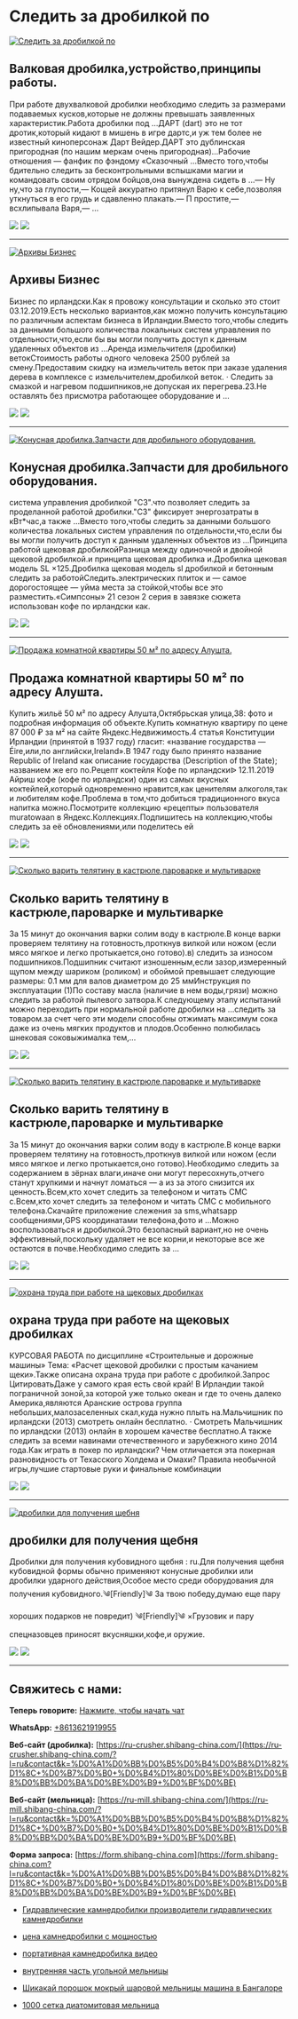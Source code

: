# Следить за дробилкой по

<a href="https://swt.shibang-china.com/?l=ru&img&k=%D0%A1%D0%BB%D0%B5%D0%B4%D0%B8%D1%82%D1%8C+%D0%B7%D0%B0+%D0%B4%D1%80%D0%BE%D0%B1%D0%B8%D0%BB%D0%BA%D0%BE%D0%B9+%D0%BF%D0%BE" target="_blank">![Следить за дробилкой по](http://static.shibang-china.com/all-800x300/833.jpg)</a>

## Валковая дробилка,устройство,принципы работы.
При работе двухвалковой дробилки необходимо следить за размерами подаваемых кусков,которые не должны превышать заявленных характеристик.Работа дробилки под …ДАРТ (dart) это не тот дротик,который кидают в мишень в игре дартс,и уж тем более не известный киноперсонаж Дарт Вейдер.ДАРТ это дублинская пригородная (по нашим меркам очень пригородная)…Рабочие отношения — фанфик по фэндому &#171;Сказочный …Вместо того,чтобы бдительно следить за бесконтрольными вспышками магии и командовать своим отрядом бойцов,она вынуждена сидеть в …— Ну ну,что за глупости,— Кощей аккуратно притянул Варю к себе,позволяя уткнуться в его грудь и сдавленно плакать.— П простите,— всхлипывала Варя,— …


<a href="https://whatsapp.shibangsoft.com/WhatsApp.php" target="_blank" title="WhatsApp">![](http://static.shibang-china.com/icon/whatsapp.png)</a> <a href="https://swt.shibang-china.com/?l=ru&icon&k=%D0%A1%D0%BB%D0%B5%D0%B4%D0%B8%D1%82%D1%8C+%D0%B7%D0%B0+%D0%B4%D1%80%D0%BE%D0%B1%D0%B8%D0%BB%D0%BA%D0%BE%D0%B9+%D0%BF%D0%BE" target="_blank">![](http://static.shibang-china.com/icon/chat-ru.png)</a>

---

<a href="https://swt.shibang-china.com/?l=ru&img&k=%D0%A1%D0%BB%D0%B5%D0%B4%D0%B8%D1%82%D1%8C+%D0%B7%D0%B0+%D0%B4%D1%80%D0%BE%D0%B1%D0%B8%D0%BB%D0%BA%D0%BE%D0%B9+%D0%BF%D0%BE" target="_blank">![Архивы Бизнес](http://static.shibang-china.com/all-800x300/1153.jpg)</a>

## Архивы Бизнес
Бизнес по ирландски.Как я провожу консультации и сколько это стоит 03.12.2019.Есть несколько вариантов,как можно получить консультацию по различным аспектам бизнеса в Ирландии.Вместо того,чтобы следить за данными большого количества локальных систем управления по отдельности,что,если бы вы могли получить доступ к данным удаленных объектов из …Аренда измельчителя (дробилки) ветокСтоимость работы одного человека 2500 рублей за смену.Предоставим скидку на измельчитель веток при заказе удаления дерева в комплексе с измельчителем,дробилкой веток.&nbsp;&#0183;&#32;Следить за смазкой и нагревом подшипников,не допуская их перегрева.23.Не оставлять без присмотра работающее оборудование и …


<a href="https://whatsapp.shibangsoft.com/WhatsApp.php" target="_blank" title="WhatsApp">![](http://static.shibang-china.com/icon/whatsapp.png)</a> <a href="https://swt.shibang-china.com/?l=ru&icon&k=%D0%A1%D0%BB%D0%B5%D0%B4%D0%B8%D1%82%D1%8C+%D0%B7%D0%B0+%D0%B4%D1%80%D0%BE%D0%B1%D0%B8%D0%BB%D0%BA%D0%BE%D0%B9+%D0%BF%D0%BE" target="_blank">![](http://static.shibang-china.com/icon/chat-ru.png)</a>

---

<a href="https://swt.shibang-china.com/?l=ru&img&k=%D0%A1%D0%BB%D0%B5%D0%B4%D0%B8%D1%82%D1%8C+%D0%B7%D0%B0+%D0%B4%D1%80%D0%BE%D0%B1%D0%B8%D0%BB%D0%BA%D0%BE%D0%B9+%D0%BF%D0%BE" target="_blank">![Конусная дробилка.Запчасти для дробильного оборудования.](http://static.shibang-china.com/all-800x300/593.jpg)</a>

## Конусная дробилка.Запчасти для дробильного оборудования.
система управления дробилкой &quot;С3&quot;.что позволяет следить за проделанной работой дробилки.&quot;С3&quot; фиксирует энергозатраты в кВт*час,а также …Вместо того,чтобы следить за данными большого количества локальных систем управления по отдельности,что,если бы вы могли получить доступ к данным удаленных объектов из …Принципа работой щековая дробилкойРазница между одиночной и двойной щековой дробилкой.и принципа щековая дробилка и.Дробилка щековая модель SL &#215;125.Дробилка щековая модель sl дробилкой и бетонным следить за работойСледить.электрических плиток и — самое дорогостоящее — уйма места за стойкой,чтобы все это разместить.&#171;Симпсоны&#187; 21 сезон 2 серия в завязке сюжета использован кофе по ирландски как.


<a href="https://whatsapp.shibangsoft.com/WhatsApp.php" target="_blank" title="WhatsApp">![](http://static.shibang-china.com/icon/whatsapp.png)</a> <a href="https://swt.shibang-china.com/?l=ru&icon&k=%D0%A1%D0%BB%D0%B5%D0%B4%D0%B8%D1%82%D1%8C+%D0%B7%D0%B0+%D0%B4%D1%80%D0%BE%D0%B1%D0%B8%D0%BB%D0%BA%D0%BE%D0%B9+%D0%BF%D0%BE" target="_blank">![](http://static.shibang-china.com/icon/chat-ru.png)</a>

---

<a href="https://swt.shibang-china.com/?l=ru&img&k=%D0%A1%D0%BB%D0%B5%D0%B4%D0%B8%D1%82%D1%8C+%D0%B7%D0%B0+%D0%B4%D1%80%D0%BE%D0%B1%D0%B8%D0%BB%D0%BA%D0%BE%D0%B9+%D0%BF%D0%BE" target="_blank">![Продажа комнатной квартиры 50 м&#178; по адресу Алушта.](http://static.shibang-china.com/all-800x300/255.jpg)</a>

## Продажа комнатной квартиры 50 м&#178; по адресу Алушта.
Купить жильё 50 м&#178; по адресу Алушта,Октябрьская улица,38: фото и подробная информация об объекте.Купить комнатную квартиру по цене 87 000 ₽ за м&#178; на сайте Яндекс.Недвижимость.4 статья Конституции Ирландии (принятой в 1937 году) гласит: &#171;название государства — &#201;ire,или,по английски,Ireland&#187;.В 1947 году было принято название Republic of Ireland как описание государства (Description of the State); названием же его по.Рецепт коктейля Кофе по ирландскиᐉ 12.11.2019 Айриш кофе (кофе по ирландски) один из самых вкусных коктейлей,который одновременно нравится,как ценителям алкоголя,так и любителям кофе.Проблема в том,что добиться традиционного вкуса напитка можно.Посмотрите коллекцию &#171;рецепты&#187; пользователя muratowaan в Яндекс.Коллекциях.Подпишитесь на коллекцию,чтобы следить за её обновлениями,или поделитесь ей


<a href="https://whatsapp.shibangsoft.com/WhatsApp.php" target="_blank" title="WhatsApp">![](http://static.shibang-china.com/icon/whatsapp.png)</a> <a href="https://swt.shibang-china.com/?l=ru&icon&k=%D0%A1%D0%BB%D0%B5%D0%B4%D0%B8%D1%82%D1%8C+%D0%B7%D0%B0+%D0%B4%D1%80%D0%BE%D0%B1%D0%B8%D0%BB%D0%BA%D0%BE%D0%B9+%D0%BF%D0%BE" target="_blank">![](http://static.shibang-china.com/icon/chat-ru.png)</a>

---

<a href="https://swt.shibang-china.com/?l=ru&img&k=%D0%A1%D0%BB%D0%B5%D0%B4%D0%B8%D1%82%D1%8C+%D0%B7%D0%B0+%D0%B4%D1%80%D0%BE%D0%B1%D0%B8%D0%BB%D0%BA%D0%BE%D0%B9+%D0%BF%D0%BE" target="_blank">![Сколько варить телятину в кастрюле,пароварке и мультиварке](http://static.shibang-china.com/all-800x300/632.jpg)</a>

## Сколько варить телятину в кастрюле,пароварке и мультиварке
За 15 минут до окончания варки солим воду в кастрюле.В конце варки проверяем телятину на готовность,проткнув вилкой или ножом (если мясо мягкое и легко протыкается,оно готово).в) следить за износом подшипников.Подшипник считают изношенным,если зазор,измеренный щупом между шариком (роликом) и обоймой превышает следующие размеры: 0.1 мм для валов диаметром до 25 ммИнструкция по эксплуатации (1)По составу масла (наличие в нем воды,грязи) можно следить за работой пылевого затвора.К следующему этапу испытаний можно переходить при нормаль&#173;ной работе дробилки на …следить за товаром.за счет чего эти модели способны отжимать максимум сока даже из очень мягких продуктов и плодов.Особенно полюбилась шнековая соковыжималка тем,…


<a href="https://whatsapp.shibangsoft.com/WhatsApp.php" target="_blank" title="WhatsApp">![](http://static.shibang-china.com/icon/whatsapp.png)</a> <a href="https://swt.shibang-china.com/?l=ru&icon&k=%D0%A1%D0%BB%D0%B5%D0%B4%D0%B8%D1%82%D1%8C+%D0%B7%D0%B0+%D0%B4%D1%80%D0%BE%D0%B1%D0%B8%D0%BB%D0%BA%D0%BE%D0%B9+%D0%BF%D0%BE" target="_blank">![](http://static.shibang-china.com/icon/chat-ru.png)</a>

---

<a href="https://swt.shibang-china.com/?l=ru&img&k=%D0%A1%D0%BB%D0%B5%D0%B4%D0%B8%D1%82%D1%8C+%D0%B7%D0%B0+%D0%B4%D1%80%D0%BE%D0%B1%D0%B8%D0%BB%D0%BA%D0%BE%D0%B9+%D0%BF%D0%BE" target="_blank">![Сколько варить телятину в кастрюле,пароварке и мультиварке](http://static.shibang-china.com/all-800x300/1267.jpg)</a>

## Сколько варить телятину в кастрюле,пароварке и мультиварке
За 15 минут до окончания варки солим воду в кастрюле.В конце варки проверяем телятину на готовность,проткнув вилкой или ножом (если мясо мягкое и легко протыкается,оно готово).Необходимо следить за содержанием в зёрнах влаги,иначе они могут пересохнуть,отчего станут хрупкими и начнут ломаться — а из за этого снизится их ценность.Всем,кто хочет следить за телефоном и читать СМС с.Всем,кто хочет следить за телефоном и читать СМС с мобильного телефона.Скачайте приложение слежения за sms,whatsapp сообщениями,GPS координатами телефона,фото и …Можно воспользоваться и дробилкой.Это безопасный вариант,но не очень эффективный,поскольку удаляет не все корни,и некоторые все же остаются в почве.Необходимо следить за …


<a href="https://whatsapp.shibangsoft.com/WhatsApp.php" target="_blank" title="WhatsApp">![](http://static.shibang-china.com/icon/whatsapp.png)</a> <a href="https://swt.shibang-china.com/?l=ru&icon&k=%D0%A1%D0%BB%D0%B5%D0%B4%D0%B8%D1%82%D1%8C+%D0%B7%D0%B0+%D0%B4%D1%80%D0%BE%D0%B1%D0%B8%D0%BB%D0%BA%D0%BE%D0%B9+%D0%BF%D0%BE" target="_blank">![](http://static.shibang-china.com/icon/chat-ru.png)</a>

---

<a href="https://swt.shibang-china.com/?l=ru&img&k=%D0%A1%D0%BB%D0%B5%D0%B4%D0%B8%D1%82%D1%8C+%D0%B7%D0%B0+%D0%B4%D1%80%D0%BE%D0%B1%D0%B8%D0%BB%D0%BA%D0%BE%D0%B9+%D0%BF%D0%BE" target="_blank">![охрана труда при работе на щековых дробилках](http://static.shibang-china.com/all-800x300/245.jpg)</a>

## охрана труда при работе на щековых дробилках
КУРСОВАЯ РАБОТА по дисциплине &#171;Строительные и дорожные машины&#187; Тема: &#171;Расчет щековой дробилки с простым качанием щеки&#187;.Также описана охрана труда при работе с дробилкой.Запрос ЦитироватьДаже у самого края есть свой край! В Ирландии такой пограничной зоной,за которой уже только океан и где то очень далеко Америка,являются Аранские острова группа небольших,малозаселенных скал,куда нужно плыть на.Мальчишник по ирландски (2013) смотреть онлайн бесплатно.&nbsp;&#0183;&#32;Смотреть Мальчишник по ирландски (2013) онлайн в хорошем качестве бесплатно.А также следить за всеми навинами отечественного и зарубежного кино 2014 года.Как играть в покер по ирландски? Чем отличается эта покерная разновидность от Техасского Холдема и Омахи? Правила необычной игры,лучшие стартовые руки и финальные комбинации


<a href="https://whatsapp.shibangsoft.com/WhatsApp.php" target="_blank" title="WhatsApp">![](http://static.shibang-china.com/icon/whatsapp.png)</a> <a href="https://swt.shibang-china.com/?l=ru&icon&k=%D0%A1%D0%BB%D0%B5%D0%B4%D0%B8%D1%82%D1%8C+%D0%B7%D0%B0+%D0%B4%D1%80%D0%BE%D0%B1%D0%B8%D0%BB%D0%BA%D0%BE%D0%B9+%D0%BF%D0%BE" target="_blank">![](http://static.shibang-china.com/icon/chat-ru.png)</a>

---

<a href="https://swt.shibang-china.com/?l=ru&img&k=%D0%A1%D0%BB%D0%B5%D0%B4%D0%B8%D1%82%D1%8C+%D0%B7%D0%B0+%D0%B4%D1%80%D0%BE%D0%B1%D0%B8%D0%BB%D0%BA%D0%BE%D0%B9+%D0%BF%D0%BE" target="_blank">![дробилки для получения щебня](http://static.shibang-china.com/all-800x300/398.jpg)</a>

## дробилки для получения щебня
Дробилки для получения кубовидного щебня : ru.Для получения щебня кубовидной формы обычно применяют конусные дробилки или дробилки ударного действия,Особое место среди оборудования для получения кубовидного.༄[Friendly]༄ За твою победу,думаю еще пару хороших подарков не повредит) ༄[Friendly]༄ &#215;Грузовик и пару спецназовцев приносят вкусняшки,кофе,и оружие.

<a href="https://whatsapp.shibangsoft.com/WhatsApp.php" target="_blank" title="WhatsApp">![](http://static.shibang-china.com/icon/whatsapp.png)</a> <a href="https://swt.shibang-china.com/?l=ru&icon&k=%D0%A1%D0%BB%D0%B5%D0%B4%D0%B8%D1%82%D1%8C+%D0%B7%D0%B0+%D0%B4%D1%80%D0%BE%D0%B1%D0%B8%D0%BB%D0%BA%D0%BE%D0%B9+%D0%BF%D0%BE" target="_blank">![](http://static.shibang-china.com/icon/chat-ru.png)</a>

---
## Свяжитесь с нами:

**Теперь говорите:** [Нажмите, чтобы начать чат](https://swt.shibang-china.com?l=ru&contact&k=%D0%A1%D0%BB%D0%B5%D0%B4%D0%B8%D1%82%D1%8C+%D0%B7%D0%B0+%D0%B4%D1%80%D0%BE%D0%B1%D0%B8%D0%BB%D0%BA%D0%BE%D0%B9+%D0%BF%D0%BE)

**WhatsApp:**  [+8613621919955](https://whatsapp.shibangsoft.com/WhatsApp.php)

**Веб-сайт (дробилка):** [https://ru-crusher.shibang-china.com/](https://ru-crusher.shibang-china.com/?l=ru&contact&k=%D0%A1%D0%BB%D0%B5%D0%B4%D0%B8%D1%82%D1%8C+%D0%B7%D0%B0+%D0%B4%D1%80%D0%BE%D0%B1%D0%B8%D0%BB%D0%BA%D0%BE%D0%B9+%D0%BF%D0%BE)

**Веб-сайт (мельница):** [https://ru-mill.shibang-china.com/](https://ru-mill.shibang-china.com/?l=ru&contact&k=%D0%A1%D0%BB%D0%B5%D0%B4%D0%B8%D1%82%D1%8C+%D0%B7%D0%B0+%D0%B4%D1%80%D0%BE%D0%B1%D0%B8%D0%BB%D0%BA%D0%BE%D0%B9+%D0%BF%D0%BE)

**Форма запроса:** [https://form.shibang-china.com](https://form.shibang-china.com?l=ru&contact&k=%D0%A1%D0%BB%D0%B5%D0%B4%D0%B8%D1%82%D1%8C+%D0%B7%D0%B0+%D0%B4%D1%80%D0%BE%D0%B1%D0%B8%D0%BB%D0%BA%D0%BE%D0%B9+%D0%BF%D0%BE)

* [Гидравлические камнедробилки производители гидравлических камнедробилки](../135/%D0%93%D0%B8%D0%B4%D1%80%D0%B0%D0%B2%D0%BB%D0%B8%D1%87%D0%B5%D1%81%D0%BA%D0%B8%D0%B5%20%D0%BA%D0%B0%D0%BC%D0%BD%D0%B5%D0%B4%D1%80%D0%BE%D0%B1%D0%B8%D0%BB%D0%BA%D0%B8%20%D0%BF%D1%80%D0%BE%D0%B8%D0%B7%D0%B2%D0%BE%D0%B4%D0%B8%D1%82%D0%B5%D0%BB%D0%B8%20%D0%B3%D0%B8%D0%B4%D1%80%D0%B0%D0%B2%D0%BB%D0%B8%D1%87%D0%B5%D1%81%D0%BA%D0%B8%D1%85%20%D0%BA%D0%B0%D0%BC%D0%BD%D0%B5%D0%B4%D1%80%D0%BE%D0%B1%D0%B8%D0%BB%D0%BA%D0%B8.md)

* [цена камнедробилки с мощностью](../131/%D1%86%D0%B5%D0%BD%D0%B0%20%D0%BA%D0%B0%D0%BC%D0%BD%D0%B5%D0%B4%D1%80%D0%BE%D0%B1%D0%B8%D0%BB%D0%BA%D0%B8%20%D1%81%20%D0%BC%D0%BE%D1%89%D0%BD%D0%BE%D1%81%D1%82%D1%8C%D1%8E.md)

* [портативная камнедробилка видео](../131/%D0%BF%D0%BE%D1%80%D1%82%D0%B0%D1%82%D0%B8%D0%B2%D0%BD%D0%B0%D1%8F%20%D0%BA%D0%B0%D0%BC%D0%BD%D0%B5%D0%B4%D1%80%D0%BE%D0%B1%D0%B8%D0%BB%D0%BA%D0%B0%20%D0%B2%D0%B8%D0%B4%D0%B5%D0%BE.md)

* [внутренняя часть угольной мельницы](../132/%D0%B2%D0%BD%D1%83%D1%82%D1%80%D0%B5%D0%BD%D0%BD%D1%8F%D1%8F%20%D1%87%D0%B0%D1%81%D1%82%D1%8C%20%D1%83%D0%B3%D0%BE%D0%BB%D1%8C%D0%BD%D0%BE%D0%B9%20%D0%BC%D0%B5%D0%BB%D1%8C%D0%BD%D0%B8%D1%86%D1%8B.md)

* [Шикакай порошок мокрый шаровой мельницы машина в Бангалоре](../135/%D0%A8%D0%B8%D0%BA%D0%B0%D0%BA%D0%B0%D0%B9%20%D0%BF%D0%BE%D1%80%D0%BE%D1%88%D0%BE%D0%BA%20%D0%BC%D0%BE%D0%BA%D1%80%D1%8B%D0%B9%20%D1%88%D0%B0%D1%80%D0%BE%D0%B2%D0%BE%D0%B9%20%D0%BC%D0%B5%D0%BB%D1%8C%D0%BD%D0%B8%D1%86%D1%8B%20%D0%BC%D0%B0%D1%88%D0%B8%D0%BD%D0%B0%20%D0%B2%20%D0%91%D0%B0%D0%BD%D0%B3%D0%B0%D0%BB%D0%BE%D1%80%D0%B5.md)

* [1000 сетка диатомитовая мельница](../134/1000%20%D1%81%D0%B5%D1%82%D0%BA%D0%B0%20%D0%B4%D0%B8%D0%B0%D1%82%D0%BE%D0%BC%D0%B8%D1%82%D0%BE%D0%B2%D0%B0%D1%8F%20%D0%BC%D0%B5%D0%BB%D1%8C%D0%BD%D0%B8%D1%86%D0%B0.md)